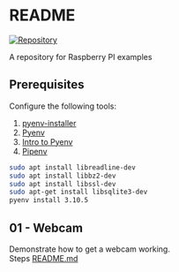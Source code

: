 # README

[![Repository](https://skillicons.dev/icons?i=linux,vscode)](https://skillicons.dev)

A repository for Raspberry PI examples  

## Prerequisites

Configure the following tools:

1. [pyenv-installer](https://github.com/pyenv/pyenv-installer)
1. [Pyenv](https://github.com/pyenv/pyenv)
1. [Intro to Pyenv](https://realpython.com/intro-to-pyenv/)
1. [Pipenv](https://realpython.com/pipenv-guide/)

```sh
sudo apt install libreadline-dev  
sudo apt install libbz2-dev  
sudo apt install libssl-dev   
sudo apt-get install libsqlite3-dev  
pyenv install 3.10.5  
```

## 01 - Webcam

Demonstrate how to get a webcam working.   
Steps [README.md](./01_webcam/README.md) 



